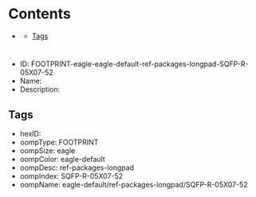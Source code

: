 



Contents
========

* [](#)
	* [Tags](#tags)

# 

- ID: FOOTPRINT-eagle-eagle-default-ref-packages-longpad-SQFP-R-05X07-52
- Name: 
- Description: 

## Tags

- hexID: 
- oompType: FOOTPRINT
- oompSize: eagle
- oompColor: eagle-default
- oompDesc: ref-packages-longpad
- oompIndex: SQFP-R-05X07-52
- oompName: eagle-default/ref-packages-longpad/SQFP-R-05X07-52

